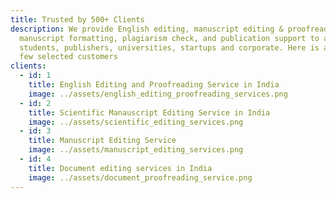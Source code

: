 ```yaml
---
title: Trusted by 500+ Clients
description: We provide English editing, manuscript editing & proofreading,
  manuscript formatting, plagiarism check, and publication support to authors,
  students, publishers, universities, startups and corporate. Here is a list of
  few selected customers
clients:
  - id: 1
    title: English Editing and Proofreading Service in India
    image: ../assets/english_editing_proofreading_services.png
  - id: 2
    title: Scientific Manauscript Editing Service in India
    image: ../assets/scientific_editing_services.png
  - id: 3
    title: Manuscript Editing Service
    image: ../assets/manuscript_editing_services.png
  - id: 4
    title: Document editing services in India
    image: ../assets/document_proofreading_service.png
---
```

